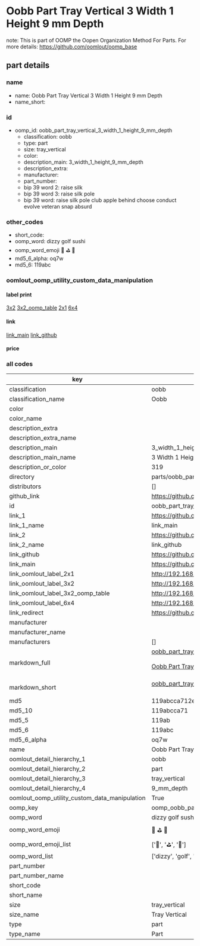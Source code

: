 # Oobb Part Tray Vertical 3 Width 1 Height 9 mm Depth  

note: This is part of OOMP the Oopen Organization Method For Parts. For more details: https://github.com/oomlout/oomp_base

##  part details
  







### name
* name: Oobb Part Tray Vertical 3 Width 1 Height 9 mm Depth
* name_short: 
### id
* oomp_id: oobb_part_tray_vertical_3_width_1_height_9_mm_depth
  * classification: oobb
  * type: part
  * size: tray_vertical
  * color: 
  * description_main: 3_width_1_height_9_mm_depth
  * description_extra: 
  * manufacturer: 
  * part_number: 
  * bip 39 word 2: raise silk
  * bip 39 word 3: raise silk pole
  * bip 39 word: raise silk pole club apple behind choose conduct evolve veteran snap absurd

### other_codes
* short_code: 
* oomp_word: dizzy golf sushi
* oomp_word_emoji :dizzy: :golf: :sushi:
* md5_6_alpha: oq7w
* md5_6: 119abc






### oomlout_oomp_utility_custom_data_manipulation
#### label print
[3x2](http://192.168.1.245:1112/?label=oomp%20oq7w)
[3x2_oomp_table](http://192.168.1.108:1112/?label=oomp%20oq7w)
[2x1](http://192.168.1.242:1112/?label=oomp%20oq7w)
[6x4](http://192.168.1.55:1112/?label=oomp%20oq7w)    

#### link

[link_main](https://github.com/oomlout/oomlout_oomp_version_1_messy/tree/main/parts/oobb_part_tray_vertical_3_width_1_height_9_mm_depth) [link_github](https://github.com/oomlout/oomlout_oomp_version_1_messy/tree/main/parts/oobb_part_tray_vertical_3_width_1_height_9_mm_depth)                             

#### price







### all codes 
| key | value |  
| --- | --- |  
| classification | oobb |  
| classification_name | Oobb |  
| color |  |  
| color_name |  |  
| description_extra |  |  
| description_extra_name |  |  
| description_main | 3_width_1_height_9_mm_depth |  
| description_main_name | 3 Width 1 Height 9 mm Depth |  
| description_or_color | 319 |  
| directory | parts/oobb_part_tray_vertical_3_width_1_height_9_mm_depth |  
| distributors | [] |  
| github_link | https://github.com/oomlout/oomlout_oomp_part_src/tree/main/parts/oobb_part_tray_vertical_3_width_1_height_9_mm_depth |  
| id | oobb_part_tray_vertical_3_width_1_height_9_mm_depth |  
| link_1 | https://github.com/oomlout/oomlout_oomp_version_1_messy/tree/main/parts/oobb_part_tray_vertical_3_width_1_height_9_mm_depth |  
| link_1_name | link_main |  
| link_2 | https://github.com/oomlout/oomlout_oomp_version_1_messy/tree/main/parts/oobb_part_tray_vertical_3_width_1_height_9_mm_depth |  
| link_2_name | link_github |  
| link_github | https://github.com/oomlout/oomlout_oomp_version_1_messy/tree/main/parts/oobb_part_tray_vertical_3_width_1_height_9_mm_depth |  
| link_main | https://github.com/oomlout/oomlout_oomp_version_1_messy/tree/main/parts/oobb_part_tray_vertical_3_width_1_height_9_mm_depth |  
| link_oomlout_label_2x1 | http://192.168.1.242:1112/?label=oomp%20oq7w |  
| link_oomlout_label_3x2 | http://192.168.1.245:1112/?label=oomp%20oq7w |  
| link_oomlout_label_3x2_oomp_table | http://192.168.1.108:1112/?label=oomp%20oq7w |  
| link_oomlout_label_6x4 | http://192.168.1.55:1112/?label=oomp%20oq7w |  
| link_redirect | https://github.com/oomlout/oomlout_oomp_version_1_messy/tree/main/parts/oobb_part_tray_vertical_3_width_1_height_9_mm_depth |  
| manufacturer |  |  
| manufacturer_name |  |  
| manufacturers | [] |  
| markdown_full | [oobb_part_tray_vertical_3_width_1_height_9_mm_depth](none)<br>[](none)<br>[Oobb Part Tray Vertical 3 Width 1 Height 9 Mm Depth](none)<br><br> |  
| markdown_short | [oobb_part_tray_vertical_3_width_1_height_9_mm_depth](none)<br><br> |  
| md5 | 119abcca712ec508520552c34f322589 |  
| md5_10 | 119abcca71 |  
| md5_5 | 119ab |  
| md5_6 | 119abc |  
| md5_6_alpha | oq7w |  
| name | Oobb Part Tray Vertical 3 Width 1 Height 9 mm Depth |  
| oomlout_detail_hierarchy_1 | oobb |  
| oomlout_detail_hierarchy_2 | part |  
| oomlout_detail_hierarchy_3 | tray_vertical |  
| oomlout_detail_hierarchy_4 | 9_mm_depth |  
| oomlout_oomp_utility_custom_data_manipulation | True |  
| oomp_key | oomp_oobb_part_tray_vertical_3_width_1_height_9_mm_depth |  
| oomp_word | dizzy golf sushi |  
| oomp_word_emoji | :dizzy: :golf: :sushi: |  
| oomp_word_emoji_list | [':dizzy:', ':golf:', ':sushi:'] |  
| oomp_word_list | ['dizzy', 'golf', 'sushi'] |  
| part_number |  |  
| part_number_name |  |  
| short_code |  |  
| short_name |  |  
| size | tray_vertical |  
| size_name | Tray Vertical |  
| type | part |  
| type_name | Part |  
